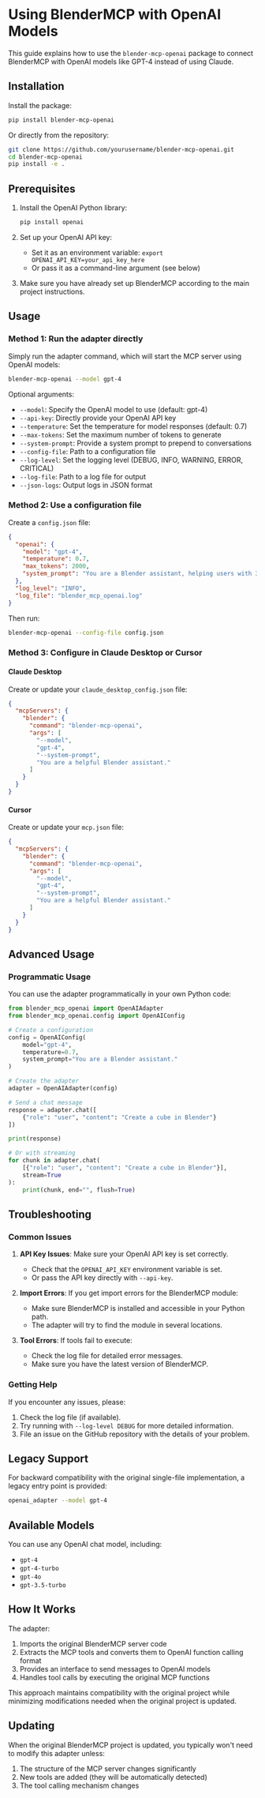 # Using BlenderMCP with OpenAI Models

This guide explains how to use the `blender-mcp-openai` package to connect BlenderMCP with OpenAI models like GPT-4 instead of using Claude.

## Installation

Install the package:

```bash
pip install blender-mcp-openai
```

Or directly from the repository:

```bash
git clone https://github.com/yourusername/blender-mcp-openai.git
cd blender-mcp-openai
pip install -e .
```

## Prerequisites

1. Install the OpenAI Python library:
   ```bash
   pip install openai
   ```

2. Set up your OpenAI API key:
   - Set it as an environment variable: `export OPENAI_API_KEY=your_api_key_here`
   - Or pass it as a command-line argument (see below)

3. Make sure you have already set up BlenderMCP according to the main project instructions.

## Usage

### Method 1: Run the adapter directly

Simply run the adapter command, which will start the MCP server using OpenAI models:

```bash
blender-mcp-openai --model gpt-4
```

Optional arguments:
- `--model`: Specify the OpenAI model to use (default: gpt-4)
- `--api-key`: Directly provide your OpenAI API key
- `--temperature`: Set the temperature for model responses (default: 0.7)
- `--max-tokens`: Set the maximum number of tokens to generate
- `--system-prompt`: Provide a system prompt to prepend to conversations
- `--config-file`: Path to a configuration file
- `--log-level`: Set the logging level (DEBUG, INFO, WARNING, ERROR, CRITICAL)
- `--log-file`: Path to a log file for output
- `--json-logs`: Output logs in JSON format

### Method 2: Use a configuration file

Create a `config.json` file:

```json
{
  "openai": {
    "model": "gpt-4",
    "temperature": 0.7,
    "max_tokens": 2000,
    "system_prompt": "You are a Blender assistant, helping users with 3D modeling and animation tasks."
  },
  "log_level": "INFO",
  "log_file": "blender_mcp_openai.log"
}
```

Then run:

```bash
blender-mcp-openai --config-file config.json
```

### Method 3: Configure in Claude Desktop or Cursor

#### Claude Desktop

Create or update your `claude_desktop_config.json` file:

```json
{
  "mcpServers": {
    "blender": {
      "command": "blender-mcp-openai",
      "args": [
        "--model",
        "gpt-4",
        "--system-prompt",
        "You are a helpful Blender assistant."
      ]
    }
  }
}
```

#### Cursor

Create or update your `mcp.json` file:

```json
{
  "mcpServers": {
    "blender": {
      "command": "blender-mcp-openai",
      "args": [
        "--model",
        "gpt-4",
        "--system-prompt",
        "You are a helpful Blender assistant."
      ]
    }
  }
}
```

## Advanced Usage

### Programmatic Usage

You can use the adapter programmatically in your own Python code:

```python
from blender_mcp_openai import OpenAIAdapter
from blender_mcp_openai.config import OpenAIConfig

# Create a configuration
config = OpenAIConfig(
    model="gpt-4",
    temperature=0.7,
    system_prompt="You are a Blender assistant."
)

# Create the adapter
adapter = OpenAIAdapter(config)

# Send a chat message
response = adapter.chat([
    {"role": "user", "content": "Create a cube in Blender"}
])

print(response)

# Or with streaming
for chunk in adapter.chat(
    [{"role": "user", "content": "Create a cube in Blender"}],
    stream=True
):
    print(chunk, end="", flush=True)
```

## Troubleshooting

### Common Issues

1. **API Key Issues**: Make sure your OpenAI API key is set correctly.
   - Check that the `OPENAI_API_KEY` environment variable is set.
   - Or pass the API key directly with `--api-key`.

2. **Import Errors**: If you get import errors for the BlenderMCP module:
   - Make sure BlenderMCP is installed and accessible in your Python path.
   - The adapter will try to find the module in several locations.

3. **Tool Errors**: If tools fail to execute:
   - Check the log file for detailed error messages.
   - Make sure you have the latest version of BlenderMCP.

### Getting Help

If you encounter any issues, please:
1. Check the log file (if available).
2. Try running with `--log-level DEBUG` for more detailed information.
3. File an issue on the GitHub repository with the details of your problem.

## Legacy Support

For backward compatibility with the original single-file implementation, a legacy entry point is provided:

```bash
openai_adapter --model gpt-4
```

## Available Models

You can use any OpenAI chat model, including:
- `gpt-4`
- `gpt-4-turbo`
- `gpt-4o`
- `gpt-3.5-turbo`

## How It Works

The adapter:
1. Imports the original BlenderMCP server code 
2. Extracts the MCP tools and converts them to OpenAI function calling format
3. Provides an interface to send messages to OpenAI models
4. Handles tool calls by executing the original MCP functions

This approach maintains compatibility with the original project while minimizing modifications needed when the original project is updated.

## Updating

When the original BlenderMCP project is updated, you typically won't need to modify this adapter unless:
1. The structure of the MCP server changes significantly
2. New tools are added (they will be automatically detected)
3. The tool calling mechanism changes 